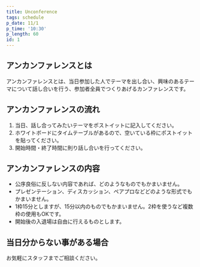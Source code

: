 ```yaml
---
title: Unconference
tags: schedule
p_date: 11/1
p_time: '10:30'
p_length: 60
id: 1
---
```


## アンカンファレンスとは
アンカンファレンスとは、当日参加した人でテーマを出し合い、興味のあるテーマについて話し合いを行う、参加者全員でつくりあげるカンファレンスです。

## アンカンファレンスの流れ

1. 当日、話し合ってみたいテーマをポストイットに記入してください。
2. ホワイトボードにタイムテーブルがあるので、空いている枠にポストイットを貼ってください。
3. 開始時間・終了時間に則り話し合いを行ってください。

## アンカンファレンスの内容

* 公序良俗に反しない内容であれば、どのようなものでもかまいません。
* プレゼンテーション、ディスカッション、ペアプロなどどのような形式でもかまいません。
* 1枠15分としますが、15分以内のものでもかまいません。2枠を使うなど複数枠の使用もOKです。
* 開始後の入退場は自由に行えるものとします。

## 当日分からない事がある場合

お気軽にスタッフまでご相談ください。
